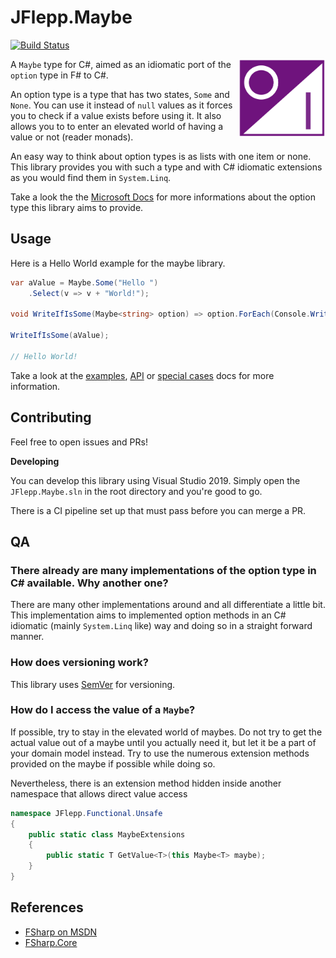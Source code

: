 <h1>JFlepp.Maybe</h1>

[![Build Status](https://dev.azure.com/jflepp/JFlepp.Maybe/_apis/build/status/jflepp.JFlepp.Maybe?branchName=master)](https://dev.azure.com/jflepp/JFlepp.Maybe/_build/latest?definitionId=11&branchName=master)

<img align="right" src="Logo.PNG" alt="logo" height="125x" />

A `Maybe` type for C#, aimed as an idiomatic port of the `option` type in F# to C#.

An option type is a type that has two states, `Some` and `None`. You can use it instead of `null` values as it forces
you to check if a value exists before using it. It also allows you to to enter an elevated world of having a value
or not (reader monads).

An easy way to think about option types is as lists with one item or none. This library provides you with such a type and with
C# idiomatic extensions as you would find them in `System.Linq`.

Take a look the the [Microsoft Docs](https://docs.microsoft.com/en-us/dotnet/fsharp/language-reference/options) for more informations about the option type this library aims to provide.

## Usage

Here is a Hello World example for the maybe library. 

~~~ cs
var aValue = Maybe.Some("Hello ")
	.Select(v => v + "World!");

void WriteIfIsSome(Maybe<string> option) => option.ForEach(Console.WriteLine);

WriteIfIsSome(aValue);

// Hello World!
~~~

Take a look at the [examples](docs/examples.md), [API](docs/API.md) or [special cases](docs/SpecialCases.md) docs for more information.

## Contributing

Feel free to open issues and PRs!

__Developing__

You can develop this library using Visual Studio 2019. Simply open the `JFlepp.Maybe.sln` in the root directory and you're good to go.

There is a CI pipeline set up that must pass before you can merge a PR.

## QA

### There already are many implementations of the option type in C# available. Why another one?

There are many other implementations around and all differentiate a little bit.
This implementation aims to implemented option methods in an C# idiomatic (mainly `System.Linq` like) way
and doing so in a straight forward manner.

### How does versioning work?

This library uses [SemVer](http://semver.org/) for versioning.

### How do I access the value of a `Maybe`?

If possible, try to stay in the elevated world of maybes. Do not try to get the actual value out
of a maybe until you actually need it, but let it be a part of your domain model instead. Try to use the
numerous extension methods provided on the maybe if possible while doing so.

Nevertheless, there is an extension method hidden inside another namespace that allows direct value access

~~~ cs
namespace JFlepp.Functional.Unsafe
{
    public static class MaybeExtensions
    {
        public static T GetValue<T>(this Maybe<T> maybe);
    }
}
~~~

## References

- [FSharp on MSDN](https://msdn.microsoft.com/visualfsharpdocs/conceptual/core.option-module-%5Bfsharp%5D?f=255&MSPPError=-2147217396)
- [FSharp.Core](https://www.nuget.org/packages/FSharp.Core/)
